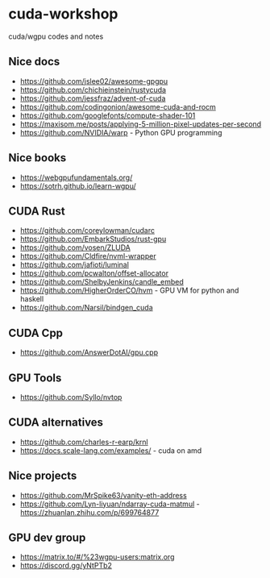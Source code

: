 # cuda-workshop

cuda/wgpu codes and notes

## Nice docs

* <https://github.com/jslee02/awesome-gpgpu>
* <https://github.com/chichieinstein/rustycuda>
* <https://github.com/jessfraz/advent-of-cuda>
* <https://github.com/codingonion/awesome-cuda-and-rocm>
* <https://github.com/googlefonts/compute-shader-101>
* <https://maxisom.me/posts/applying-5-million-pixel-updates-per-second>
* <https://github.com/NVIDIA/warp> - Python GPU programming

## Nice books

* <https://webgpufundamentals.org/>
* <https://sotrh.github.io/learn-wgpu/>

## CUDA Rust

* <https://github.com/coreylowman/cudarc>
* <https://github.com/EmbarkStudios/rust-gpu>
* <https://github.com/vosen/ZLUDA>
* <https://github.com/Cldfire/nvml-wrapper>
* <https://github.com/jafioti/luminal>
* <https://github.com/pcwalton/offset-allocator>
* <https://github.com/ShelbyJenkins/candle_embed>
* <https://github.com/HigherOrderCO/hvm> - GPU VM for python and haskell
* <https://github.com/Narsil/bindgen_cuda>

## CUDA Cpp

* <https://github.com/AnswerDotAI/gpu.cpp>

## GPU Tools

* <https://github.com/Syllo/nvtop>

## CUDA alternatives

* <https://github.com/charles-r-earp/krnl>
* <https://docs.scale-lang.com/examples/> - cuda on amd

## Nice projects

* <https://github.com/MrSpike63/vanity-eth-address>
* <https://github.com/Lyn-liyuan/ndarray-cuda-matmul> - <https://zhuanlan.zhihu.com/p/699764877>

## GPU dev group

* <https://matrix.to/#/%23wgpu-users:matrix.org>
* <https://discord.gg/yNtPTb2>
